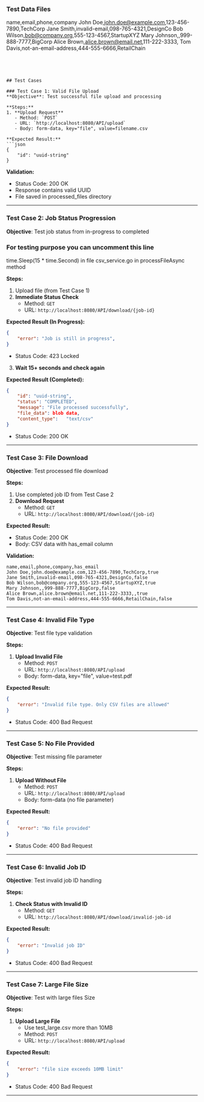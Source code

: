 
### Test Data Files


name,email,phone,company
John Doe,john.doe@example.com,123-456-7890,TechCorp
Jane Smith,invalid-email,098-765-4321,DesignCo
Bob Wilson,bob@company.org,555-123-4567,StartupXYZ
Mary Johnson,,999-888-7777,BigCorp
Alice Brown,alice.brown@email.net,111-222-3333,
Tom Davis,not-an-email-address,444-555-6666,RetailChain
```




## Test Cases 

### Test Case 1: Valid File Upload
**Objective**: Test successful file upload and processing

**Steps:**
1. **Upload Request**
   - Method: `POST`
   - URL: `http://localhost:8080/API/upload`
   - Body: form-data, key="file", value=filename.csv

**Expected Result:**
```json
{
    "id": "uuid-string"
}
```

**Validation:**
- Status Code: 200 OK
- Response contains valid UUID
- File saved in processed_files directory

---




### Test Case 2: Job Status Progression
**Objective**: Test job status from in-progress to completed
### For testing purpose you can uncomment this line 
time.Sleep(15 * time.Second) 
in file csv_service.go in processFileAsync method

**Steps:**
1. Upload file (from Test Case 1)
2. **Immediate Status Check**
   - Method: `GET`
   - URL: `http://localhost:8080/API/download/{job-id}`

**Expected Result (In Progress):**
```json
{
    "error": "Job is still in progress",
}
```
- Status Code: 423 Locked

3. **Wait 15+ seconds and check again**

**Expected Result (Completed):**
```json
{
    "id": "uuid-string",
    "status": "COMPLETED", 
    "message": "File processed successfully",
    "file_data": blob data,
    "content_type":   "text/csv"
}
```
- Status Code: 200 OK

---

### Test Case 3: File Download
**Objective**: Test processed file download

**Steps:**
1. Use completed job ID from Test Case 2
2. **Download Request**
   - Method: `GET`
   - URL: `http://localhost:8080/API/download/{job-id}`

**Expected Result:**
- Status Code: 200 OK
- Body: CSV data with has_email column




**Validation:**
```csv
name,email,phone,company,has_email
John Doe,john.doe@example.com,123-456-7890,TechCorp,true
Jane Smith,invalid-email,098-765-4321,DesignCo,false
Bob Wilson,bob@company.org,555-123-4567,StartupXYZ,true
Mary Johnson,,999-888-7777,BigCorp,false
Alice Brown,alice.brown@email.net,111-222-3333,,true
Tom Davis,not-an-email-address,444-555-6666,RetailChain,false
```

---

### Test Case 4: Invalid File Type
**Objective**: Test file type validation

**Steps:**
1. **Upload Invalid File**
   - Method: `POST`
   - URL: `http://localhost:8080/API/upload`
   - Body: form-data, key="file", value=test.pdf

**Expected Result:**
```json
{
    "error": "Invalid file type. Only CSV files are allowed"
}
```
- Status Code: 400 Bad Request

---



### Test Case 5: No File Provided
**Objective**: Test missing file parameter

**Steps:**
1. **Upload Without File**
   - Method: `POST`
   - URL: `http://localhost:8080/API/upload`
   - Body: form-data (no file parameter)

**Expected Result:**
```json
{
    "error": "No file provided"
}
```
- Status Code: 400 Bad Request

---




### Test Case 6: Invalid Job ID
**Objective**: Test invalid job ID handling

**Steps:**
1. **Check Status with Invalid ID**
   - Method: `GET`
   - URL: `http://localhost:8080/API/download/invalid-job-id`

**Expected Result:**
```json
{
    "error": "Invalid job ID"
}
```
- Status Code: 400 Bad Request

---




### Test Case 7: Large File Size
**Objective**: Test with large files Size

**Steps:**
1. **Upload Large File**
   - Use test_large.csv more than 10MB
   - Method: `POST`
   - URL: `http://localhost:8080/API/upload`

**Expected Result:**
```json
{
    "error": "file size exceeds 10MB limit"
}
```
- Status Code: 400 Bad Request

---
